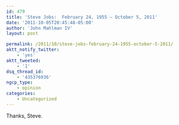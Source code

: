 ```yaml
---
id: 479
title: 'Steve Jobs:  February 24, 1955 – October 5, 2011'
date: '2011-10-05T20:45:48-05:00'
author: 'John Mahlman IV'
layout: post

permalink: /2011/10/steve-jobs-february-24-1955-october-5-2011/
aktt_notify_twitter:
    - 'yes'
aktt_tweeted:
    - '1'
dsq_thread_id:
    - '435376936'
ngcp_type:
    - opinion
categories:
    - Uncategorized
---
```


Thanks, Steve.